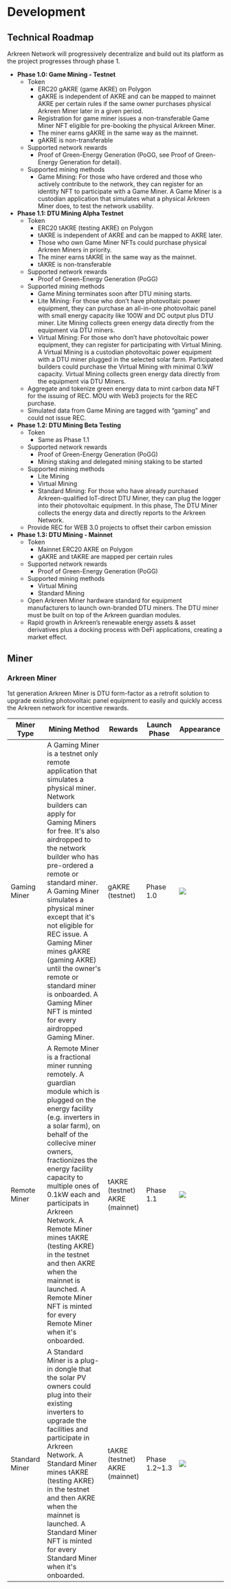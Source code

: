 # Development

## Technical Roadmap

Arkreen Network will progressively decentralize and build out its platform as the project progresses through phase 1.

* **Phase 1.0: Game Mining - Testnet**
  * Token
    * ERC20 gAKRE (game AKRE) on Polygon
    * gAKRE is independent of AKRE and can be mapped to mainnet AKRE per certain rules if the same owner purchases physical Arkreen Miner later in a given period.
    * Registration for game miner issues a non-transferable Game Miner NFT eligible for pre-booking the physical Arkreen Miner.
    * The miner earns gAKRE in the same way as the mainnet.
    * gAKRE is non-transferable
  * Supported network rewards
    * Proof of Green-Energy Generation (PoGG, see Proof of Green-Energy Generation for detail).
  * Supported mining methods
    * Game Mining: For those who have ordered and those who actively contribute to the network, they can register for an identity NFT to participate with a Game Miner. A Game Miner is a custodian application that simulates what a physical Arkreen Miner does, to test the network usability.
* **Phase 1.1: DTU Mining Alpha Testnet**
  * Token
    * ERC20 tAKRE (testing AKRE) on Polygon
    * tAKRE is independent of AKRE and can be mapped to AKRE later.
    * Those who own Game Miner NFTs could purchase physical Arkreen Miners in priority.
    * The miner earns tAKRE in the same way as the mainnet.
    * tAKRE is non-transferable
  * Supported network rewards
    * Proof of Green-Energy Generation (PoGG)
  * Supported mining methods
    * Game Mining terminates soon after DTU mining starts.
    * Lite Mining: For those who don’t have photovoltaic power equipment, they can purchase an all-in-one photovoltaic panel with small energy capacity like 100W and DC output plus DTU miner. Lite Mining collects green energy data directly from the equipment via DTU miners.
    * Virtual Mining: For those who don’t have photovoltaic power equipment, they can register for participating with Virtual Mining. A Virtual Mining is a custodian photovoltaic power equipment with a DTU miner plugged in the selected solar farm. Participated builders could purchase the Virtual Mining with minimal 0.1kW capacity. Virtual Mining collects green energy data directly from the equipment via DTU Miners.
  * Aggregate and tokenize green energy data to mint carbon data NFT for the issuing of REC. MOU with Web3 projects for the REC purchase.
  * Simulated data from Game Mining are tagged with “gaming” and could not issue REC.
* **Phase 1.2: DTU Mining Beta Testing**
  * Token
    * Same as Phase 1.1
  * Supported network rewards
    * Proof of Green-Energy Generation (PoGG)
    * Mining staking and delegated mining staking to be started
  * Supported mining methods
    * Lite Mining
    * Virtual Mining
    * Standard Mining: For those who have already purchased Arkreen-qualified IoT-direct DTU Miner, they can plug the logger into their photovoltaic equipment. In this phase, The DTU Miner collects the energy data and directly reports to the Arkreen Network.
  * Provide REC for WEB 3.0 projects to offset their carbon emission
* **Phase 1.3: DTU Mining - Mainnet**
  * Token
    * Mainnet ERC20 AKRE on Polygon
    * gAKRE and tAKRE are mapped per certain rules
  * Supported network rewards
    * Proof of Green-Energy Generation (PoGG)
  * Supported mining methods
    * Virtual Mining
    * Standard Mining
  * Open Arkreen Miner hardware standard for equipment manufacturers to launch own-branded DTU miners. The DTU miner must be built on top of the Arkreen guardian modules.
  * Rapid growth in Arkreen’s renewable energy assets & asset derivatives plus a docking process with DeFi applications, creating a market effect.

## Miner

### Arkreen Miner

1st generation Arkreen Miner is DTU form-factor as a retrofit solution to upgrade existing photovoltaic panel equipment to easily and quickly access the Arkreen network for incentive rewards.

| Miner Type     | Mining Method                                                                                                                                                                                                                                                                                                                                                                                                                                                                                    | Rewards                                  | Launch Phase   | Appearance                                                                                                                                                                                                                          |
| -------------- | ------------------------------------------------------------------------------------------------------------------------------------------------------------------------------------------------------------------------------------------------------------------------------------------------------------------------------------------------------------------------------------------------------------------------------------------------------------------------------------------------ | ---------------------------------------- | -------------- | ----------------------------------------------------------------------------------------------------------------------------------------------------------------------------------------------------------------------------------- |
| Gaming Miner   | A Gaming Miner is a testnet only remote application that simulates a physical miner. Network builders can apply for Gaming Miners for free. It's also airdropped to the network builder who has pre-ordered a remote or standard miner. A Gaming Miner simulates a physical miner except that it's not eligible for REC issue. A Gaming Miner mines gAKRE (gaming AKRE) until the owner's remote or standard miner is onboarded. A Gaming Miner NFT is minted for every airdropped Gaming Miner. | gAKRE (testnet)                          | Phase 1.0      | ![](https://lh4.googleusercontent.com/GqGmTqqKCavYS1K8bmrH6pmcnxMr6h4zZsfuP4hYDo5jp-JWB4ECGkL8kHsyElbwkx6fBCe9RXqi43qILCSD-ALQPnzbu3OqgsIPgKip-mbmeWxykQakVgnbw-Spa4OCYOzGHEjNPt-TeYLM2z65GOM40DmvICu1-f05wbD-dSGTHRoGFhrWMVqe)     |
| Remote Miner   | A Remote Miner is a fractional miner running remotely. A guardian module which is plugged on the energy facility (e.g. inverters in a solar farm), on behalf of the collecive miner owners, fractionizes the energy facility capacity to multiple ones of 0.1kW each and participats in Arkreen Network. A Remote Miner mines tAKRE (testing AKRE) in the testnet and then AKRE when the mainnet is launched. A Remote Miner NFT is minted for every Remote Miner when it's onboarded.           | <p>tAKRE (testnet)<br>AKRE (mainnet)</p> | Phase 1.1      | ![](https://lh4.googleusercontent.com/bPJfCIs1u71jo09Az6KVmtE8Lvsukmgk8RHzc4qzTBN6456W\_FI66PdqGlMqL0CtTIkeG1ntMYcVKqOlbMrrT-O2q40MzEHL-zjv3ZVHSC-qMuM4y05HqGmFv53l-axZWO\_GypIMySw5LREgxn2uR\_SfNUU0\_SalUZOxILSLr0kxsRTqDWAcIgDj) |
| Standard Miner | A Standard Miner is a plug-in dongle that the solar PV owners could plug into their existing inverters to upgrade the facilities and participate in Arkreen Network. A Standard Miner mines tAKRE (testing AKRE) in the testnet and then AKRE when the mainnet is launched. A Standard Miner NFT is minted for every Standard Miner when it's onboarded.                                                                                                                                         | <p>tAKRE (testnet)<br>AKRE (mainnet)</p> | Phase 1.2\~1.3 | ![](https://lh3.googleusercontent.com/6l8A6x4G-0CiQNy95RRYYItDwdx39PJkn11MMdbxUpujYEORn3TzGA4sum0iFyR2Yxsjgsa5RbWXQGKMyhU4k2szmC7PqlGlKzHrzAzU2\_DtEXN5H-QjHWkXqylUbqsTmndImk1kzgOaRAY8cHmIW80aJ2X8DMA-j-D\_zHcTU-ty3kHoAwguHW-W)   |
